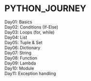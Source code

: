 # PYTHON_JOURNEY
Day01: Basics <br>
Day02: Conditions (If-Else) <br>
Day03: Loops (for, while)<br>
Day04: List <br>
Day05: Tuple & Set  <br>
Day06: Dictionary <br>
Day07: String <br>
Day08: Function <br>
Day09: Lambda <br>
Day10: Module <br>
Day11: Exception handling 